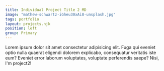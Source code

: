 ```yaml
---
title: Individual Project Title 2 MD
image: "mathew-schwartz-iGheu30xAi8-unsplash.jpg"
tags: portfolio
layout: projects.njk
position: left
group: Primary
---
```

Lorem ipsum dolor sit amet consectetur adipisicing elit. Fuga qui eveniet optio nulla quaerat eligendi dolorem explicabo, consequatur veritatis iste eum? Eveniet error laborum voluptates, voluptate perferendis saepe? Nisi, I'm project2!